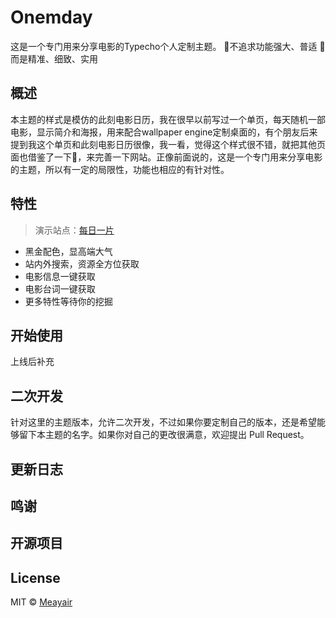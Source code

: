 # Onemday
这是一个专门用来分享电影的Typecho个人定制主题。
🚫不追求功能强大、普适
💖而是精准、细致、实用
## 概述
本主题的样式是模仿的此刻电影日历，我在很早以前写过一个单页，每天随机一部电影，显示简介和海报，用来配合wallpaper engine定制桌面的，有个朋友后来提到我这个单页和此刻电影日历很像，我一看，觉得这个样式很不错，就把其他页面也借鉴了一下👻，来完善一下网站。正像前面说的，这是一个专门用来分享电影的主题，所以有一定的局限性，功能也相应的有针对性。
## 特性
> 演示站点：[每日一片](http://onemday.com/)

* 黑金配色，显高端大气
* 站内外搜索，资源全方位获取
* 电影信息一键获取
* 电影台词一键获取
* 更多特性等待你的挖掘

## 开始使用

上线后补充

## 二次开发

针对这里的主题版本，允许二次开发，不过如果你要定制自己的版本，还是希望能够留下本主题的名字。如果你对自己的更改很满意，欢迎提出 Pull Request。

## 更新日志

## 鸣谢

## 开源项目

## License
MIT © [Meayair](https://github.com/Meayair)



